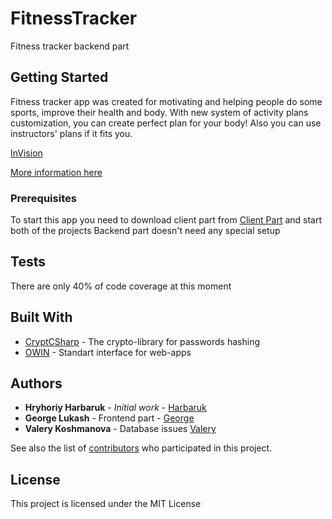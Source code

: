 # FitnessTracker

Fitness tracker backend part

## Getting Started

Fitness tracker app was created for motivating and helping people do some sports, improve their health and body. With new system of activity plans customization, you can create perfect plan for your body! Also you can use instructors' plans if it fits you. 

[InVision](https://invis.io/BQHJ07VUCFV)

[More information here](https://drive.google.com/file/d/1txhbqLALtVpsIpzq-ThZfzl3r94iEmzn/view?usp=sharing)

### Prerequisites

To start this app you need to download client part from [Client Part](https://github.com/GeorgeLukash/ClientPart) and start both of the projects
Backend part doesn't need any special setup


## Tests

There are only 40% of code coverage at this moment


## Built With

* [CryptCSharp](https://github.com/ChrisMcKee/cryptsharp) - The crypto-library for passwords hashing
* [OWIN](http://owin.org/) - Standart interface for web-apps

## Authors

* **Hryhoriy Harbaruk** - *Initial work* - [Harbaruk](https://github.com/Harbaruk)
* **George Lukash** - Frontend part - [George](https://github.com/GeorgeLukash)
* **Valery Koshmanova** - Database issues [Valery](https://github.com/Valery227)

See also the list of [contributors](https://github.com/Harbaruk/FitnessTracker.Server/contributors) who participated in this project.

## License

This project is licensed under the MIT License
